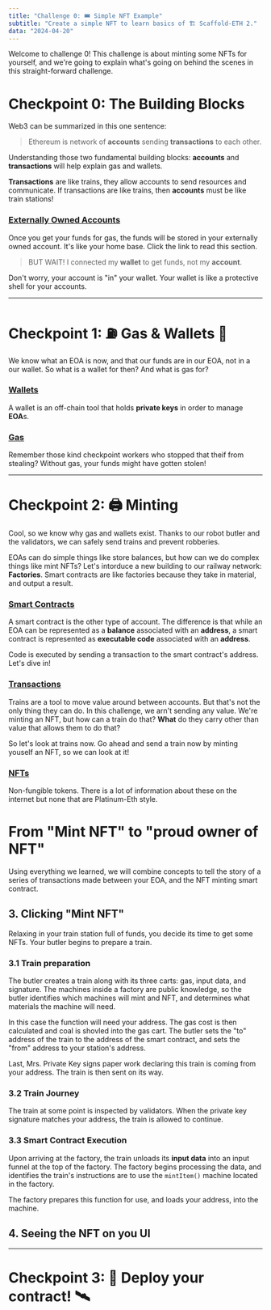 ```yaml
---
title: "Challenge 0: 🎟 Simple NFT Example"
subtitle: "Create a simple NFT to learn basics of 🏗 Scaffold-ETH 2."
data: "2024-04-20"
---
```


Welcome to challenge 0! This challenge is about minting some NFTs for yourself, and we're going
to explain what's going on behind the scenes in this straight-forward challenge.

# Checkpoint 0: The Building Blocks

Web3 can be summarized in this one sentence:

> Ethereum is network of **accounts** sending **transactions** to each other.

Understanding those two fundamental building blocks: **accounts** and **transactions** will help explain
gas and wallets.

**Transactions** are like trains, they allow accounts to send resources and communicate. If transactions
are like trains, then **accounts** must be like train stations!

### [Externally Owned Accounts](/almanacPosts/eoa)

Once you get your funds for gas, the funds will be stored in your externally owned account. It's like
your home base. Click the link to read this section.

> BUT WAIT! I connected my **wallet** to get funds, not my **account**.

Don't worry, your account is "in" your wallet. Your wallet is like a protective shell for your accounts.

---

# Checkpoint 1: ⛽️ Gas & Wallets 👛

We know what an EOA is now, and that our funds are in our EOA, not in a our wallet. So what is a wallet
for then? And what is gas for?

### [Wallets](/almanacPosts/wallets)

A wallet is an off-chain tool that holds **private keys** in order to manage **EOA**s.

### [Gas](/almanacPosts/gas)

Remember those kind checkpoint workers who stopped that theif from stealing? Without gas, your funds
might have gotten stolen!

---

# Checkpoint 2: 🖨 Minting

Cool, so we know why gas and wallets exist. Thanks to our robot butler and the validators, we can
safely send trains and prevent robberies.

EOAs can do simple things like store balances, but how can we do complex things like mint NFTs?
Let's intorduce a new building to our railway network: **Factories**. Smart contracts are like
factories because they take in material, and output a result.

### [Smart Contracts](/almanacPosts/smartContracts)

A smart contract is the other type of account. The difference is that while an EOA can be
represented as a **balance** associated with an **address**, a smart contract is represented as
**executable code** associated with an **address**.

Code is executed by sending a transaction to the smart contract's address. Let's dive in!

### [Transactions](/almanacPosts/transactions)

Trains are a tool to move value around between accounts. But that's not the only thing they can do.
In this challenge, we arn't sending any value. We're minting an NFT, but how can a train do that?
**What** do they carry other than value that allows them to do that?

So let's look at trains now. Go ahead and send a train
now by minting youself an NFT, so we can look at it!

### [NFTs](/almanacPosts/nft)

Non-fungible tokens. There is a lot of information about these on the internet but none that are
Platinum-Eth style.

# From "Mint NFT" to "proud owner of NFT"

Using everything we learned, we will combine concepts to tell the story of a series of transactions
made between your EOA, and the NFT minting smart contract.

<!-- ## 1. Connect wallet

You have private keys managed by your robot butler, and you wanted to mint yourself some NFTs. So
you clicked "connect wallet".

## 2. Get Funds for gas
We recieved funds. -->

## 3. Clicking "Mint NFT"

Relaxing in your train station full of funds, you decide its time to get some NFTs. Your butler
begins to prepare a train.

### 3.1 Train preparation

The butler creates a train along with its three carts: gas, input data, and signature. The machines
inside a factory are public knowledge, so the butler identifies which machines will mint and NFT,
and determines what materials the machine will need.

In this case the function will need your address. The gas cost is then calculated and coal is
shovled into the gas cart. The butler sets the "to" address of the train to the address of the
smart contract, and sets the "from" address to your station's address.

Last, Mrs. Private Key signs paper work declaring this train is coming from your address. The train
is then sent on its way.

### 3.2 Train Journey

The train at some point is inspected by validators. When the private key signature matches your address,
the train is allowed to continue.

### 3.3 Smart Contract Execution

Upon arriving at the factory, the train unloads its **input data** into an input funnel at the top of the
factory. The factory begins processing the data, and identifies the train's instructions are to use the
`mintItem()` machine located in the factory.

The factory prepares this function for use, and loads your address, into the machine.

## 4. Seeing the NFT on you UI

---

# Checkpoint 3: 💾 Deploy your contract! 🛰

<!-- ![A train station](http://localhost:3000/images/train-station.svg) -->

